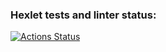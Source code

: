 ### Hexlet tests and linter status:
[![Actions Status](https://github.com/tarvarrs/fullstack-javascript-project-46/actions/workflows/hexlet-check.yml/badge.svg)](https://github.com/tarvarrs/fullstack-javascript-project-46/actions)